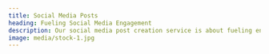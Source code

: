 ```yaml
---
title: Social Media Posts
heading: Fueling Social Media Engagement
description: Our social media post creation service is about fueling engagement and sparking conversations. We understand that your brand's presence on social media is more than just a feed; it's a dynamic platform for storytelling. Our team of content creators and social media experts knows how to craft posts that not only convey your brand's message but also encourage interaction and engagement. Whether it's a compelling image or a thought-provoking caption, we create content that resonates with your audience, sparks conversations, and builds a vibrant community around your brand.
image: media/stock-1.jpg
---
```

